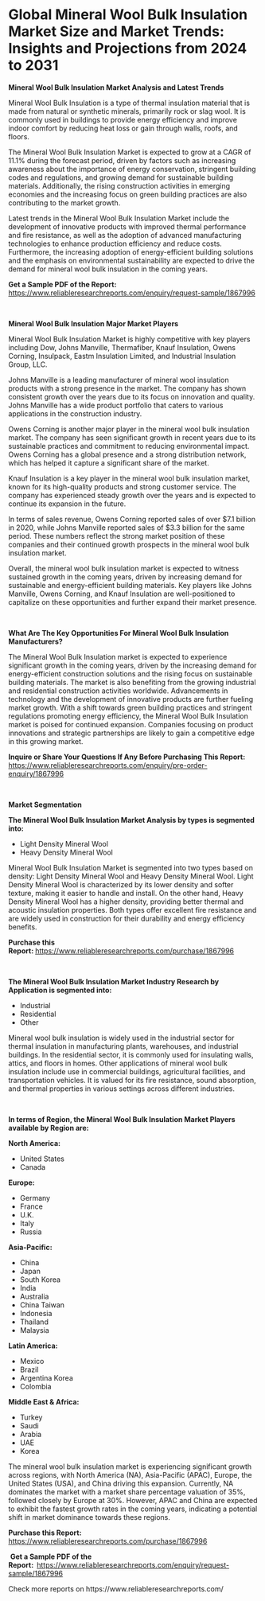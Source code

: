 <p><h1>Global Mineral Wool Bulk Insulation Market Size and Market Trends: Insights and Projections from 2024 to 2031</h1></p><p><strong>Mineral Wool Bulk Insulation Market Analysis and Latest Trends</strong></p>
<p><p>Mineral Wool Bulk Insulation is a type of thermal insulation material that is made from natural or synthetic minerals, primarily rock or slag wool. It is commonly used in buildings to provide energy efficiency and improve indoor comfort by reducing heat loss or gain through walls, roofs, and floors.</p><p>The Mineral Wool Bulk Insulation Market is expected to grow at a CAGR of 11.1% during the forecast period, driven by factors such as increasing awareness about the importance of energy conservation, stringent building codes and regulations, and growing demand for sustainable building materials. Additionally, the rising construction activities in emerging economies and the increasing focus on green building practices are also contributing to the market growth.</p><p>Latest trends in the Mineral Wool Bulk Insulation Market include the development of innovative products with improved thermal performance and fire resistance, as well as the adoption of advanced manufacturing technologies to enhance production efficiency and reduce costs. Furthermore, the increasing adoption of energy-efficient building solutions and the emphasis on environmental sustainability are expected to drive the demand for mineral wool bulk insulation in the coming years.</p></p>
<p><strong>Get a Sample PDF of the Report:&nbsp;</strong> <a href="https://www.reliableresearchreports.com/enquiry/request-sample/1867996">https://www.reliableresearchreports.com/enquiry/request-sample/1867996</a></p>
<p>&nbsp;</p>
<p><strong>Mineral Wool Bulk Insulation Major Market Players</strong></p>
<p><p>Mineral Wool Bulk Insulation Market is highly competitive with key players including Dow, Johns Manville, Thermafiber, Knauf Insulation, Owens Corning, Insulpack, Eastm Insulation Limited, and Industrial Insulation Group, LLC.</p><p>Johns Manville is a leading manufacturer of mineral wool insulation products with a strong presence in the market. The company has shown consistent growth over the years due to its focus on innovation and quality. Johns Manville has a wide product portfolio that caters to various applications in the construction industry.</p><p>Owens Corning is another major player in the mineral wool bulk insulation market. The company has seen significant growth in recent years due to its sustainable practices and commitment to reducing environmental impact. Owens Corning has a global presence and a strong distribution network, which has helped it capture a significant share of the market.</p><p>Knauf Insulation is a key player in the mineral wool bulk insulation market, known for its high-quality products and strong customer service. The company has experienced steady growth over the years and is expected to continue its expansion in the future.</p><p>In terms of sales revenue, Owens Corning reported sales of over $7.1 billion in 2020, while Johns Manville reported sales of $3.3 billion for the same period. These numbers reflect the strong market position of these companies and their continued growth prospects in the mineral wool bulk insulation market.</p><p>Overall, the mineral wool bulk insulation market is expected to witness sustained growth in the coming years, driven by increasing demand for sustainable and energy-efficient building materials. Key players like Johns Manville, Owens Corning, and Knauf Insulation are well-positioned to capitalize on these opportunities and further expand their market presence.</p></p>
<p>&nbsp;</p>
<p><strong>What Are The Key Opportunities For Mineral Wool Bulk Insulation Manufacturers?</strong></p>
<p><p>The Mineral Wool Bulk Insulation market is expected to experience significant growth in the coming years, driven by the increasing demand for energy-efficient construction solutions and the rising focus on sustainable building materials. The market is also benefiting from the growing industrial and residential construction activities worldwide. Advancements in technology and the development of innovative products are further fueling market growth. With a shift towards green building practices and stringent regulations promoting energy efficiency, the Mineral Wool Bulk Insulation market is poised for continued expansion. Companies focusing on product innovations and strategic partnerships are likely to gain a competitive edge in this growing market.</p></p>
<p><strong>Inquire or Share Your Questions If Any Before Purchasing This Report:</strong> <a href="https://www.reliableresearchreports.com/enquiry/pre-order-enquiry/1867996">https://www.reliableresearchreports.com/enquiry/pre-order-enquiry/1867996</a></p>
<p>&nbsp;</p>
<p><strong>Market Segmentation</strong></p>
<p><strong>The Mineral Wool Bulk Insulation Market Analysis by types is segmented into:</strong></p>
<p><ul><li>Light Density Mineral Wool</li><li>Heavy Density Mineral Wool</li></ul></p>
<p><p>Mineral Wool Bulk Insulation Market is segmented into two types based on density: Light Density Mineral Wool and Heavy Density Mineral Wool. Light Density Mineral Wool is characterized by its lower density and softer texture, making it easier to handle and install. On the other hand, Heavy Density Mineral Wool has a higher density, providing better thermal and acoustic insulation properties. Both types offer excellent fire resistance and are widely used in construction for their durability and energy efficiency benefits.</p></p>
<p><strong>Purchase this Report:&nbsp;</strong><a href="https://www.reliableresearchreports.com/purchase/1867996">https://www.reliableresearchreports.com/purchase/1867996</a></p>
<p>&nbsp;</p>
<p><strong>The Mineral Wool Bulk Insulation Market Industry Research by Application is segmented into:</strong></p>
<p><ul><li>Industrial</li><li>Residential</li><li>Other</li></ul></p>
<p><p>Mineral wool bulk insulation is widely used in the industrial sector for thermal insulation in manufacturing plants, warehouses, and industrial buildings. In the residential sector, it is commonly used for insulating walls, attics, and floors in homes. Other applications of mineral wool bulk insulation include use in commercial buildings, agricultural facilities, and transportation vehicles. It is valued for its fire resistance, sound absorption, and thermal properties in various settings across different industries.</p></p>
<p>&nbsp;</p>
<p><strong>In terms of Region, the Mineral Wool Bulk Insulation Market Players available by Region are:</strong></p>
<p>
    <p> <strong> North America: </strong>
        <ul>
            <li>United States</li>
            <li>Canada</li>
        </ul>
        </p> 
    <p> <strong> Europe: </strong>
        <ul>
            <li>Germany</li>
            <li>France</li>
            <li>U.K.</li>
            <li>Italy</li>
            <li>Russia</li>
        </ul>
        </p> 
    <p> <strong> Asia-Pacific: </strong>
        <ul>
            <li>China</li>
            <li>Japan</li>
            <li>South Korea</li>
            <li>India</li>
            <li>Australia</li>
            <li>China Taiwan</li>
            <li>Indonesia</li>
            <li>Thailand</li>
            <li>Malaysia</li>
        </ul>
        </p> 
    <p> <strong> Latin America: </strong>
        <ul>
            <li>Mexico</li>
            <li>Brazil</li>
            <li>Argentina Korea</li>
            <li>Colombia</li>
        </ul>
        </p> 
    <p> <strong> Middle East & Africa: </strong>
        <ul>
            <li>Turkey</li>
            <li>Saudi</li>
            <li>Arabia</li>
            <li>UAE</li>
            <li>Korea</li>
        </ul>
    </p>
    </p>
<p><p>The mineral wool bulk insulation market is experiencing significant growth across regions, with North America (NA), Asia-Pacific (APAC), Europe, the United States (USA), and China driving this expansion. Currently, NA dominates the market with a market share percentage valuation of 35%, followed closely by Europe at 30%. However, APAC and China are expected to exhibit the fastest growth rates in the coming years, indicating a potential shift in market dominance towards these regions.</p></p>
<p><strong>Purchase this Report: </strong><a href="https://www.reliableresearchreports.com/purchase/1867996">https://www.reliableresearchreports.com/purchase/1867996</a></p>
<p>&nbsp;<strong>Get a Sample PDF of the Report:&nbsp;&nbsp;</strong><a href="https://www.reliableresearchreports.com/enquiry/request-sample/1867996">https://www.reliableresearchreports.com/enquiry/request-sample/1867996</a></p>
<p><strong></strong></p>
<p>Check more reports on https://www.reliableresearchreports.com/</p>